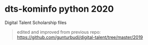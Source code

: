 # dts-kominfo python 2020
Digital Talent Scholarship files
> edited and improved from previous repo: https://github.com/gunturbudi/digital-talent/tree/master/2019
